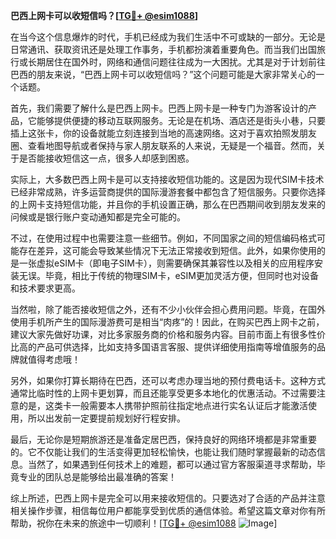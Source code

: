 **巴西上网卡可以收短信吗？[[TG💪+ @esim1088](https://t.me/s/esim1088)]**

在当今这个信息爆炸的时代，手机已经成为我们生活中不可或缺的一部分。无论是日常通讯、获取资讯还是处理工作事务，手机都扮演着重要角色。而当我们出国旅行或长期居住在国外时，网络和通信问题往往成为一大困扰。尤其是对于计划前往巴西的朋友来说，“巴西上网卡可以收短信吗？”这个问题可能是大家非常关心的一个话题。

首先，我们需要了解什么是巴西上网卡。巴西上网卡是一种专门为游客设计的产品，它能够提供便捷的移动互联网服务。无论是在机场、酒店还是街头小巷，只要插上这张卡，你的设备就能立刻连接到当地的高速网络。这对于喜欢拍照发朋友圈、查看地图导航或者保持与家人朋友联系的人来说，无疑是一个福音。然而，关于是否能接收短信这一点，很多人却感到困惑。

实际上，大多数巴西上网卡是可以支持接收短信功能的。这是因为现代SIM卡技术已经非常成熟，许多运营商提供的国际漫游套餐中都包含了短信服务。只要你选择的上网卡支持短信功能，并且你的手机设置正确，那么在巴西期间收到朋友发来的问候或是银行账户变动通知都是完全可能的。

不过，在使用过程中也需要注意一些细节。例如，不同国家之间的短信编码格式可能存在差异，这可能会导致某些情况下无法正常接收到短信。此外，如果你使用的是一张虚拟eSIM卡（即电子SIM卡），则需要确保其兼容性以及相关的应用程序安装无误。毕竟，相比于传统的物理SIM卡，eSIM更加灵活方便，但同时也对设备和技术要求更高。

当然啦，除了能否接收短信之外，还有不少小伙伴会担心费用问题。毕竟，在国外使用手机所产生的国际漫游费可是相当“肉疼”的！因此，在购买巴西上网卡之前，建议大家先做好功课，对比多家服务商的价格和服务内容。目前市面上有很多性价比高的产品可供选择，比如支持多国语言客服、提供详细使用指南等增值服务的品牌就值得考虑哦！

另外，如果你打算长期待在巴西，还可以考虑办理当地的预付费电话卡。这种方式通常比临时性的上网卡更划算，而且还能享受更多本地化的优惠活动。不过需要注意的是，这类卡一般需要本人携带护照前往指定地点进行实名认证后才能激活使用，所以出发前一定要提前规划好行程安排。

最后，无论你是短期旅游还是准备定居巴西，保持良好的网络环境都是非常重要的。它不仅能让我们的生活变得更加轻松愉快，也能让我们随时掌握最新的动态信息。当然了，如果遇到任何技术上的难题，都可以通过官方客服渠道寻求帮助，毕竟专业的团队总是能够给出最准确的答案！

综上所述，巴西上网卡是完全可以用来接收短信的。只要选对了合适的产品并注意相关操作步骤，相信每位用户都能享受到优质的通信体验。希望这篇文章对你有所帮助，祝你在未来的旅途中一切顺利！[[TG💪+ @esim1088](https://t.me/s/esim1088) ![Image](https://i.postimg.cc/4NQfJmqS/Snipaste-2025-05-13-00-14-12.png)]